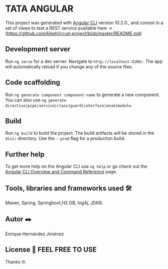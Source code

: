 # TATA ANGULAR

This project was generated with [Angular CLI](https://github.com/angular/angular-cli) version 10.2.0., and consist in a set of views to test a REST service available here ->  (https://github.com/kikehj/crud-project/blob/master/README.md)

## Development server

Run `ng serve` for a dev server. Navigate to `http://localhost:4200/`. The app will automatically reload if you change any of the source files.

## Code scaffolding

Run `ng generate component component-name` to generate a new component. You can also use `ng generate directive|pipe|service|class|guard|interface|enum|module`.

## Build

Run `ng build` to build the project. The build artifacts will be stored in the `dist/` directory. Use the `--prod` flag for a production build.

## Further help

To get more help on the Angular CLI use `ng help` or go check out the [Angular CLI Overview and Command Reference](https://angular.io/cli) page.

## Tools, libraries and frameworks used 🛠️

Maven, Spring, Springboot,H2 DB, log4j, JDK8.

## Autor ✒️ 
Enrique Hernández Jiménez

## License 📄 FEEL FREE TO USE

Thanks 🤓.
